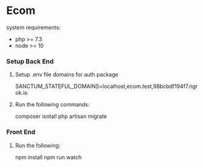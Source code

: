 # Ecom
system requirements:
- php >= 7.3
- node >= 10

### Setup Back End
1) Setup .env file domains for auth package


    SANCTUM_STATEFUL_DOMAINS=localhost,ecom.test,98bcbdf194f7.ngrok.io


2) Run the following commands:   


    composer isntall
    php artisan migrate




### Front End
1) Run the following:


    npm install
    npm run watch
    
